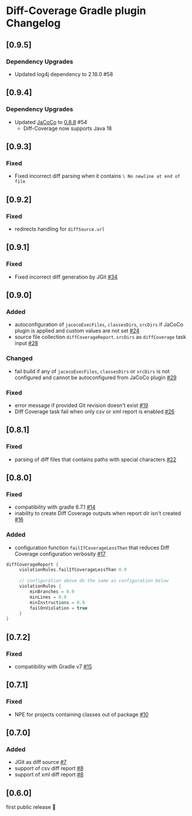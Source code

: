 # Diff-Coverage Gradle plugin Changelog

## [0.9.5]
### Dependency Upgrades
- Updated log4j dependency to 2.18.0 #58


## [0.9.4]
### Dependency Upgrades
- Updated [JaCoCo] to [0.8.8](https://github.com/jacoco/jacoco/releases/tag/v0.8.8) #54
  - Diff-Coverage now supports Java 18


## [0.9.3]
### Fixed
- Fixed incorrect diff parsing when it contains `\ No newline at end of file`


## [0.9.2]
### Fixed
- redirects handling for `diffSource.url`


## [0.9.1]
### Fixed
- Fixed incorrect diff generation by JGit [#34](https://github.com/form-com/diff-coverage-gradle/issues/34)

## [0.9.0]
### Added
- autoconfiguration of `jacocoExecFiles`, `classesDirs`, `srcDirs` if JaCoCo plugin is applied and custom values are not set [#24](https://github.com/form-com/diff-coverage-gradle/issues/24)
- source file collection `diffCoverageReport.srcDirs` as `diffCoverage` task input [#28](https://github.com/form-com/diff-coverage-gradle/issues/28)
### Changed
- fail build if any of `jacocoExecFiles`, `classesDirs` or `srcDirs` is not configured and cannot be autoconfigured from JaCoCo plugin [#29](https://github.com/form-com/diff-coverage-gradle/issues/29)
### Fixed
- error message if provided Git revision doesn't exist [#19](https://github.com/form-com/diff-coverage-gradle/issues/19)
- Diff Coverage task fail when only csv or xml report is enabled [#26](https://github.com/form-com/diff-coverage-gradle/issues/26)

## [0.8.1]
### Fixed
- parsing of diff files that contains paths with special characters [#22](https://github.com/form-com/diff-coverage-gradle/issues/22)

## [0.8.0]
### Fixed
- compatibility with gradle 6.7.1 [#14](https://github.com/form-com/diff-coverage-gradle/issues/14)
- inability to create Diff Coverage outputs when report dir isn't created [#16](https://github.com/form-com/diff-coverage-gradle/issues/16)
### Added
- configuration function `failIfCoverageLessThan` that reduces Diff Coverage configuration verbosity [#17](https://github.com/form-com/diff-coverage-gradle/issues/17)
```groovy
diffCoverageReport {
     violationRules.failIfCoverageLessThan 0.9
     
     // configuration above do the same as configuration below
     violationRules {
         minBranches = 0.9
         minLines = 0.9
         minInstructions = 0.9
         failOnViolation = true
     }
}
```

## [0.7.2]
### Fixed
- compatibility with Gradle v7 [#15](https://github.com/form-com/diff-coverage-gradle/issues/15)

## [0.7.1]
### Fixed
- NPE for projects containing classes out of package [#10](https://github.com/form-com/diff-coverage-gradle/issues/10)

## [0.7.0]
### Added
- JGit as diff source [#7](https://github.com/form-com/diff-coverage-gradle/issues/7)
- support of csv diff report [#8](https://github.com/form-com/diff-coverage-gradle/issues/8)
- support of xml diff report [#8](https://github.com/form-com/diff-coverage-gradle/issues/8)

## [0.6.0]
first public release :birthday:


[JaCoCo]: https://github.com/jacoco/jacoco/releases/tag/v0.8.8
